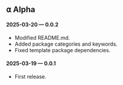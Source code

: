 ## ⍺ Alpha

#### 2025-03-20 — 0.0.2

-   Modified README.md.
-   Added package categories and keywords.
-   Fixed template package dependencies.

#### 2025-03-19 — 0.0.1

-   First release.
